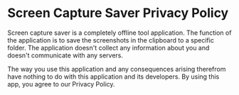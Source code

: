 # Screen Capture Saver Privacy Policy

Screen capture saver is a completely offline tool application. The function of the application is to save the screenshots in the clipboard to a specific folder.
The application doesn't collect any information about you and doesn't communicate with any servers.

The way you use this application and any consequences arising therefrom have nothing to do with this application and its developers.
By using this app, you agree to our Privacy Policy.
